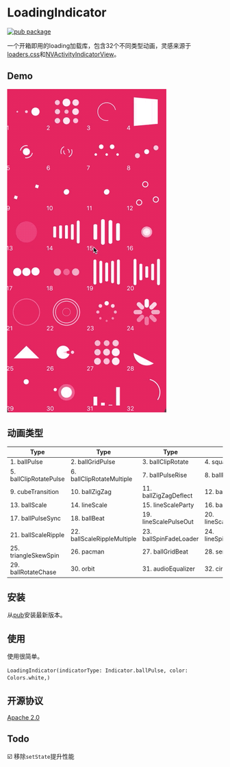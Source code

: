# LoadingIndicator
[![pub package](https://img.shields.io/pub/v/loading_indicator.svg)](https://pub.dev/packages/loading_indicator)

一个开箱即用的loading加载库，包含32个不同类型动画，灵感来源于[loaders.css](https://github.com/ConnorAtherton/loaders.css)和[NVActivityIndicatorView](https://github.com/ninjaprox/NVActivityIndicatorView)。


## Demo
![](gif/demo_2019_05_14.gif)

## 动画类型

| Type | Type | Type | Type |
|---|---|---|---|
|1. ballPulse | 2. ballGridPulse | 3. ballClipRotate | 4. squareSpin|
|5. ballClipRotatePulse | 6. ballClipRotateMultiple | 7. ballPulseRise | 8. ballRotate|
|9. cubeTransition | 10. ballZigZag | 11. ballZigZagDeflect | 12. ballTrianglePath|
|13. ballScale | 14. lineScale | 15. lineScaleParty | 16. ballScaleMultiple|
|17. ballPulseSync | 18. ballBeat | 19. lineScalePulseOut | 20. lineScalePulseOutRapid|
|21. ballScaleRipple | 22. ballScaleRippleMultiple | 23. ballSpinFadeLoader | 24. lineSpinFadeLoader|
|25. triangleSkewSpin | 26. pacman | 27. ballGridBeat | 28. semiCircleSpin|
|29. ballRotateChase | 30. orbit | 31. audioEqualizer | 32. circleStrokeSpin|

## 安装
从[pub](https://pub.dev/packages/loading_indicator)安装最新版本。

## 使用
使用很简单。

`LoadingIndicator(indicatorType: Indicator.ballPulse, color: Colors.white,)`

## 开源协议
[Apache 2.0](LICENSE)

## Todo
☑️ 移除`setState`提升性能